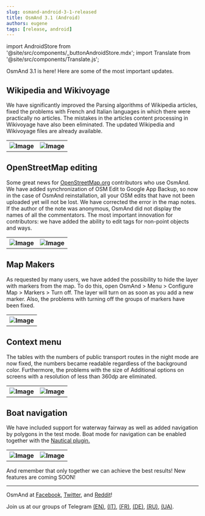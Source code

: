 ```yaml
---
slug: osmand-android-3-1-released
title: OsmAnd 3.1 (Android)
authors: eugene
tags: [release, android]
---
```

import AndroidStore from '@site/src/components/_buttonAndroidStore.mdx';
import Translate from '@site/src/components/Translate.js';

OsmAnd 3.1 is here! Here are some of the most important updates.

<!--truncate-->

## Wikipedia and Wikivoyage

We have significantly improved the Parsing algorithms of Wikipedia articles, fixed the problems with  French and Italian languages in which there were practically no articles.
The mistakes in the articles content processing in Wikivoyage have also been eliminated. 
The updated Wikipedia and Wikivoyage files are already available.
    
<table>
  <tr>
    <th><img src={require('./img-1-1.jpg').default} alt="Image"/></th>
    <th><img src={require('./img-1-2.jpg').default} alt="Image"/></th>
      </tr>
</table> 


## OpenStreetMap editing

Some great news for  <a href="https://www.openstreetmap.org">OpenStreetMap.org</a> contributors who use OsmAnd.
We have added synchronization of OSM Edit to Google App Backup, so now in the case of OsmAnd reinstallation, all your OSM edits that have not been uploaded yet will not be lost.
We have corrected the error in the map notes. If the author of the note was anonymous, OsmAnd did not display the names of all the commentators.
The most important innovation for contributors: we have added the ability to edit tags for non-point objects and ways.

<table>
  <tr>
    <th><img src={require('./img-2-1.jpg').default} alt="Image"/></th>
    <th><img src={require('./img-2-2.jpg').default} alt="Image"/></th>
      </tr>
</table> 

## Map Makers

As requested by many users, we have added the possibility to hide the layer with markers from the map. To do this, open OsmAnd > Menu > Configure Map > Markers > Turn off. The layer will turn on as soon as you add a new marker. Also, the problems with turning off the groups of markers have been fixed.

<table>
  <tr>
    <th><img src={require('./img-3-1.jpg').default} alt="Image"/></th>
      </tr>
</table> 

## Context menu

The tables with the numbers of public transport routes in the night mode are now fixed, the numbers became readable regardless of the background color. 
Furthermore, the problems with the size of Additional options on screens with a resolution of less than 360dp are eliminated.

<table>
  <tr>
    <th><img src={require('./img-4-1.jpg').default} alt="Image"/></th>
    <th><img src={require('./img-4-2.jpg').default} alt="Image"/></th>
      </tr>
</table> 

## Boat navigation

We have included support for waterway fairway as well as added navigation by polygons in the test mode.
    Boat mode for navigation can be enabled together with the <a href="http://osmand.net/features?id=nautical-charts"> Nautical plugin.</a>

<table>
  <tr>
    <th><img src={require('./img-5-1.jpg').default} alt="Image"/></th>
    <th><img src={require('./img-5-2.jpg').default} alt="Image"/></th>
      </tr>
</table> 

And remember that only together we can achieve the best results!
New features are coming SOON!

____________________________ 

<p>OsmAnd at <a href="https://www.facebook.com/osmandapp/">Facebook</a>, <a href="https://www.twitter.com/osmandapp/">Twitter</a>, and <a href="https://www.reddit.com/r/OsmAnd/">Reddit</a>!</p>
 <p>Join us at our groups of Telegram <a href="https://t.me/OsmAndMaps">(EN)</a>, <a href="https://t.me/itosmand">(IT)</a>,  <a href="https://t.me/frosmand">(FR)</a>, <a href="https://t.me/deosmand">(DE)</a>, <a href="https://t.me/ruosmand">(RU)</a>, <a href="https://t.me/uaosmand">(UA)</a>.</p>

<AndroidStore/>